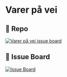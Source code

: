 # Varer på vei

## 📂 Repo  

[![Varer på vei issue board](https://img.shields.io/badge/GitHub-Main_Repo-blue?style=for-the-badge&logo=github)](https://github.com/PED3801-Gruppe-6/varer-pa-vei)  

## 📌 Issue Board  

[![Issue Board](https://img.shields.io/badge/GitHub-Issue_Board-yellow?style=for-the-badge&logo=github)](https://github.com/orgs/PED3801-Gruppe-6/projects/1) 
